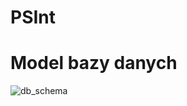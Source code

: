 # PSInt

# Model bazy danych
![db_schema](https://user-images.githubusercontent.com/56396181/69353768-4bc80100-0c7f-11ea-9082-afeee78c1519.png)
